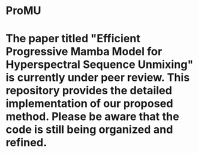 # ProMU
# The paper titled "Efficient Progressive Mamba Model for Hyperspectral Sequence Unmixing" is currently under peer review. This repository provides the detailed implementation of our proposed method. Please be aware that the code is still being organized and refined.
